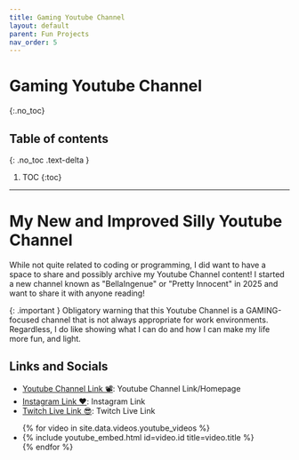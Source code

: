 ```yaml
---
title: Gaming Youtube Channel
layout: default
parent: Fun Projects
nav_order: 5
---
```


# Gaming Youtube Channel
{:.no_toc}

## Table of contents
{: .no_toc .text-delta }

1. TOC
{:toc}

---


# My New and Improved Silly Youtube Channel
While not quite related to coding or programming, I did want to have a space to share and possibly archive my Youtube Channel content! I started a new channel known as "BellaIngenue" or "Pretty Innocent" in 2025 and want to share it with anyone reading!

{: .important }
Obligatory warning that this Youtube Channel is a GAMING-focused channel that is not always appropriate for work environments. Regardless, I do like showing what I can do and how I can make my life more fun, and light.

## Links and Socials
- [Youtube Channel Link 📽️](https://www.youtube.com/@pretty-innocent): Youtube Channel Link/Homepage
- [Instagram Link ❤️](https://www.instagram.com/pretty_innocent_): Instagram Link
- [Twitch Live Link 😎](https://www.twitch.tv/pretty_innocent): Twitch Live Link


<div id="video-carousel" class="splide" role="group" aria-label="YouTube Video Carousel">
  <div class="splide__track">
    <ul class="splide__list">
      {% for video in site.data.videos.youtube_videos %}
        <li class="splide__slide">
          {% include youtube_embed.html id=video.id title=video.title %}
        </li>
      {% endfor %}
    </ul>
  </div>
</div>